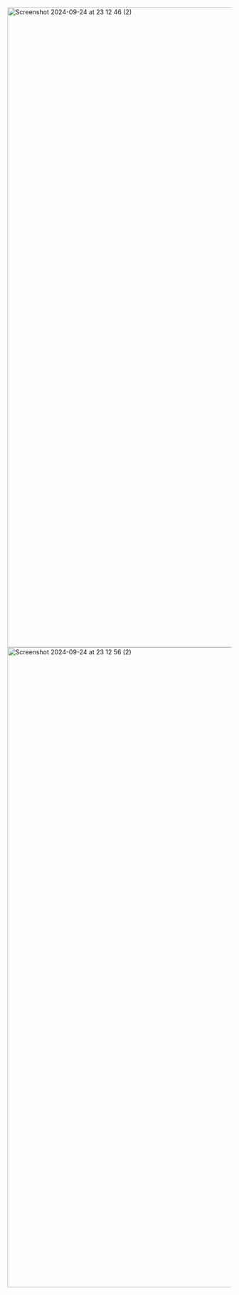 <img width="1440" alt="Screenshot 2024-09-24 at 23 12 46 (2)" src="https://github.com/user-attachments/assets/b97fd26b-ae31-4547-8601-1dafb829a498">
<img width="1440" alt="Screenshot 2024-09-24 at 23 12 56 (2)" src="https://github.com/user-attachments/assets/f32e2e30-dea9-48e8-8f6e-7e8774a630a8">
